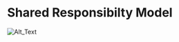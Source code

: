 # Shared Responsibilty Model

![Alt_Text](https://d1.awsstatic.com/security-center/NewSharedResponsibilityModel.439722fde78686678161105734cb9455bbbdf4ac.png "SRP")

